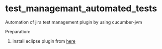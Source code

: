 test_managemant_automated_tests
===============================

Automation of jira test management plugin by using cucumber-jvm

Preparation:
1. install eclipse plugin from [here](http://cukes.info/cucumber-eclipse/)

